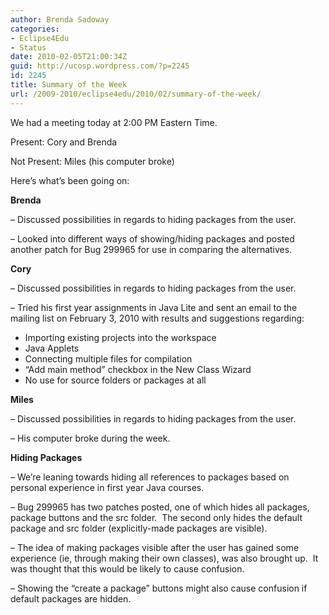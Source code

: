 ```yaml
---
author: Brenda Sadoway
categories:
- Eclipse4Edu
- Status
date: 2010-02-05T21:00:34Z
guid: http://ucosp.wordpress.com/?p=2245
id: 2245
title: Summary of the Week
url: /2009-2010/eclipse4edu/2010/02/summary-of-the-week/
---
```


We had a meeting today at 2:00 PM Eastern Time.

Present: Cory and Brenda

Not Present: Miles (his computer broke)

Here&#8217;s what&#8217;s been going on:

**Brenda**

&#8211; Discussed possibilities in regards to hiding packages from the user.

&#8211; Looked into different ways of showing/hiding packages and posted another patch for Bug 299965 for use in comparing the alternatives.

**Cory**

&#8211; Discussed possibilities in regards to hiding packages from the user.

&#8211; Tried his first year assignments in Java Lite and sent an email to the mailing list on February 3, 2010 with results and suggestions regarding:

  * Importing existing projects into the workspace
  * Java Applets
  * Connecting multiple files for compilation
  * “Add main method” checkbox in the New Class Wizard
  * No use for source folders or packages at all

**Miles**

&#8211; Discussed possibilities in regards to hiding packages from the user.

&#8211; His computer broke during the week.

**Hiding Packages**

&#8211; We’re leaning towards hiding all references to packages based on personal experience in first year Java courses.

&#8211; Bug 299965 has two patches posted, one of which hides all packages, package buttons and the src folder.  The second only hides the default package and src folder (explicitly-made packages are visible).

&#8211; The idea of making packages visible after the user has gained some experience (ie, through making their own classes), was also brought up.  It was thought that this would be likely to cause confusion.

&#8211; Showing the “create a package” buttons might also cause confusion if default packages are hidden.